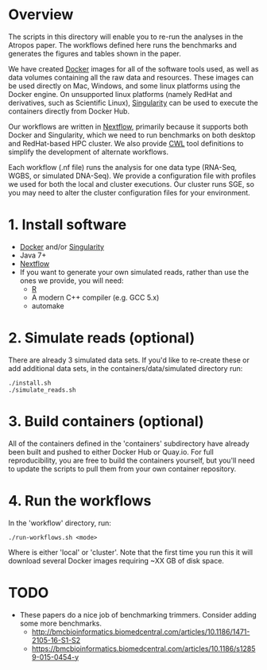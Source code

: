 # Overview

The scripts in this directory will enable you to re-run the analyses in the Atropos paper. The workflows defined here runs the benchmarks and generates the figures and tables shown in the paper.

We have created [Docker](https://www.docker.com/) images for all of the software tools used, as well as data volumes containing all the raw data and resources. These images can be used directly on Mac, Windows, and some linux platforms using the Docker engine. On unsupported linux platforms (namely RedHat and derivatives, such as Scientific Linux), [Singularity](http://singularity.lbl.gov/) can be used to execute the containers directly from Docker Hub. 

Our workflows are written in [Nextflow](https://www.nextflow.io/index.html), primarily because it supports both Docker and Singularity, which we need to run benchmarks on both desktop and RedHat-based HPC cluster. We also provide [CWL](http://www.commonwl.org/) tool definitions to simplify the development of alternate workflows.

Each workflow (.nf file) runs the analysis for one data type (RNA-Seq, WGBS, or simulated DNA-Seq). We provide a configuration file with profiles we used for both the local and cluster executions. Our cluster runs SGE, so you may need to alter the cluster configuration files for your environment.

# 1. Install software

* [Docker](https://www.docker.com/) and/or [Singularity](http://singularity.lbl.gov/)
* Java 7+
* [Nextflow](https://www.nextflow.io/index.html)
* If you want to generate your own simulated reads, rather than use the ones we provide, you will need:
    * [R](https://www.r-project.org/about.html)
    * A modern C++ compiler (e.g. GCC 5.x)
    * automake

# 2. Simulate reads (optional)

There are already 3 simulated data sets. If you'd like to re-create these or add additional data sets, in the containers/data/simulated directory run:

    ./install.sh
    ./simulate_reads.sh

# 3. Build containers (optional)

All of the containers defined in the 'containers' subdirectory have already been built and pushed to either Docker Hub or Quay.io. For full reproducibility, you are free to build the containers yourself, but you'll need to update the scripts to pull them from your own container repository.

# 4. Run the workflows

In the 'workflow' directory, run:

    ./run-workflows.sh <mode>

Where <mode> is either 'local' or 'cluster'. Note that the first time you run this it will download several Docker images requiring ~XX GB of disk space.

# TODO

* These papers do a nice job of benchmarking trimmers. Consider adding some more benchmarks.
    * http://bmcbioinformatics.biomedcentral.com/articles/10.1186/1471-2105-16-S1-S2
    * https://bmcbioinformatics.biomedcentral.com/articles/10.1186/s12859-015-0454-y
